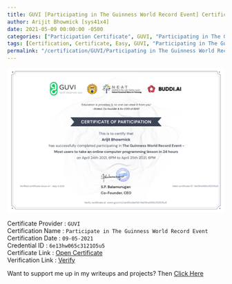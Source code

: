 ```yaml
---
title: GUVI [Participating in The Guinness World Record Event] Certificate
author: Arijit Bhowmick [sys41x4]
date: 2021-05-09 00:00:00 -0500
categories: ["Participation Certificate", GUVI, "Participating in The Guinness World Record Event"]
tags: [Certification, Certificate, Easy, GUVI, "Participating in The Guinness World Record Event", May, "2021"]
permalink: "/certification/GUVI/Participating in The Guinness World Record Event/09-05-2021.html"
---
```


[![GUVI_Participating_in_The_Guinness_World_Record_Event](/assets/certifications/GUVI/The_Guinness_World_Record_Event/09-05-2021/GuviCertification-6e13hw065c3121O5u5.png)](https://raw.githubusercontent.com/Arijit-Bhowmick/My_Certifications/main/Participation_Certs/GUVI/GuviCertification%20-%206e13hw065c3121O5u5.png)

Certificate Provider : `GUVI`<br>
Certification Name : `Participate in The Guinness World Record Event`<br>
Certification Date : `09-05-2021`<br>
Credential ID : `6e13hw065c3121O5u5`<br>
Certificate Link : <a href="https://www.guvi.in/certificate?id=6e13hw065c3121O5u5" target="_blank">Open Certificate</a><br>
Verification Link : <a href="https://www.guvi.in/verify-certificate?id=6e13hw065c3121O5u5&gwr=true" target="_blank">Verify</a><br>


Want to support me up in my writeups and projects? Then <a href="/recognition/support/sys41x4">Click Here</a>
